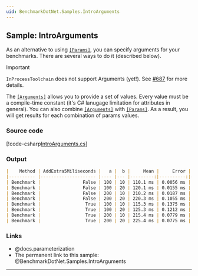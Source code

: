 ```yaml
---
uid: BenchmarkDotNet.Samples.IntroArguments
---
```


## Sample: IntroArguments

As an alternative to using [`[Params]`](xref:BenchmarkDotNet.Attributes.ParamsAttribute),
  you can specify arguments for your benchmarks.
There are several ways to do it (described below). 


> [!IMPORTANT]
> `InProcessToolchain` does not support Arguments (yet!).
> See [#687](https://github.com/dotnet/BenchmarkDotNet/issues/687) for more details. 

The [`[Arguments]`](xref:BenchmarkDotNet.Attributes.ArgumentsAttribute) allows you to provide a set of values.
Every value must be a compile-time constant (it's C# lanugage limitation for attributes in general).
You can also combine
  [`[Arguments]`](xref:BenchmarkDotNet.Attributes.ArgumentsAttribute) with
  [`[Params]`](xref:BenchmarkDotNet.Attributes.ParamsAttribute).
As a result, you will get results for each combination of params values.

### Source code

[!code-csharp[IntroArguments.cs](../../../samples/BenchmarkDotNet.Samples/IntroArguments.cs)]

### Output

```markdown
|    Method | AddExtra5Miliseconds |   a |  b |     Mean |     Error |    StdDev |
|---------- |--------------------- |---- |--- |---------:|----------:|----------:|
| Benchmark |                False | 100 | 10 | 110.1 ms | 0.0056 ms | 0.0044 ms |
| Benchmark |                False | 100 | 20 | 120.1 ms | 0.0155 ms | 0.0138 ms |
| Benchmark |                False | 200 | 10 | 210.2 ms | 0.0187 ms | 0.0175 ms |
| Benchmark |                False | 200 | 20 | 220.3 ms | 0.1055 ms | 0.0986 ms |
| Benchmark |                 True | 100 | 10 | 115.3 ms | 0.1375 ms | 0.1286 ms |
| Benchmark |                 True | 100 | 20 | 125.3 ms | 0.1212 ms | 0.1134 ms |
| Benchmark |                 True | 200 | 10 | 215.4 ms | 0.0779 ms | 0.0691 ms |
| Benchmark |                 True | 200 | 20 | 225.4 ms | 0.0775 ms | 0.0725 ms | 
```

### Links

* @docs.parameterization
* The permanent link to this sample: @BenchmarkDotNet.Samples.IntroArguments

---